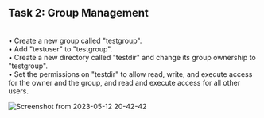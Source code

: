 ## Task 2: Group Management

<br>• Create a new group called "testgroup".
<br>• Add "testuser" to "testgroup".
<br>• Create a new directory called "testdir" and change its group ownership to "testgroup".
<br>• Set the permissions on "testdir" to allow read, write, and execute access for the owner
     and the group, and read and execute access for all other users.
     
  ![Screenshot from 2023-05-12 20-42-42](https://github.com/shadin24/Mind-Empowered--linux/assets/94816647/60ab925a-dd9e-4b75-8394-f7a0e6f32c89)

